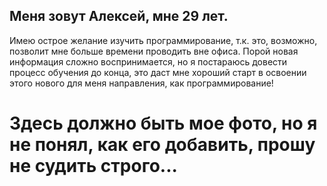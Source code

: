 ## Меня зовут Алексей, мне 29 лет. 

Имею острое желание изучить программирование, т.к. это, возможно, позволит мне больше времени проводить вне офиса. 
Порой новая информация сложно воспринимается, но я постараюсь довести процесс обучения до конца, это даст мне хороший старт в освоении этого нового для меня направления, как программирование!

# Здесь должно быть мое фото, но я не понял, как его добавить, прошу не судить строго...




